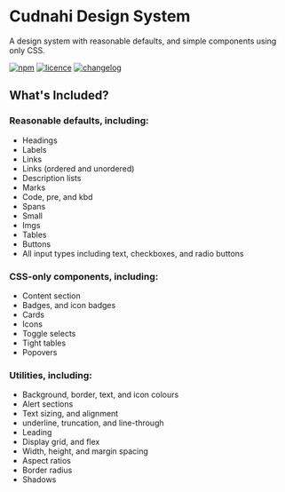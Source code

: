 # Cudnahi Design System
A design system with reasonable defaults, and simple components using only CSS.

[![npm](https://img.shields.io/npm/v/cudnahi)](https://www.npmjs.com/package/cudnahi)
[![licence](https://img.shields.io/github/license/stevenavery/cudnahi)](LICENSE.md)
[![changelog](https://img.shields.io/badge/changelog-md-blue.svg)](CHANGELOG.md)

## What's Included?
### Reasonable defaults, including:
- Headings 
- Labels
- Links
- Links (ordered and unordered)
- Description lists
- Marks
- Code, pre, and kbd
- Spans
- Small
- Imgs
- Tables
- Buttons
- All input types including text, checkboxes, and radio buttons

### CSS-only components, including:
- Content section
- Badges, and icon badges
- Cards
- Icons
- Toggle selects
- Tight tables
- Popovers

### Utilities, including:
- Background, border, text, and icon colours
- Alert sections
- Text sizing, and alignment
- underline, truncation, and line-through
- Leading
- Display grid, and flex
- Width, height, and margin spacing
- Aspect ratios
- Border radius
- Shadows